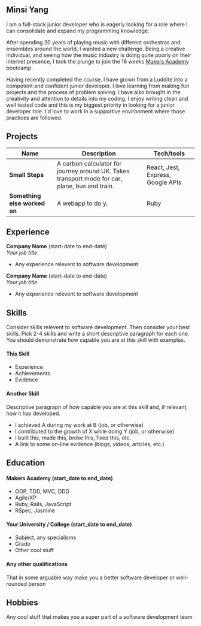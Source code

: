 ## Minsi Yang

I am a full-stack junior developer who is eagerly looking for a role where I can consolidate and expand my programming knowledge. 

After spending 20 years of playing music with different orchestras and ensembles around the world, I wanted a new challenge. Being a creative individual, and seeing how the music industry is doing quite poorly on their internet presence, I took the plunge to join the 16 weeks <a href="http://www.makersacademy.com/">Makers Academy</a> bootcamp.

Having recently completed the course, I have grown from a Luddite into a competent and confident junior developer. I love learning from making fun projects and the process of problem solving. I have also brought in the creativity and attention to details into my coding. I enjoy writing clean and well tested code and this is my biggest priority in looking for a junior developer role. I'd love to work in a supportive environment where those practices are followed.

## Projects

| Name                         | Description       | Tech/tools        |
| ---------------------------- | ----------------- | ----------------- |
| **Small Steps**              | A carbon calculator for journey around UK. Takes transport mode for car, plane, bus and train. | React, Jest, Express, Google APIs |
| **Something else worked on** | A webapp to do y. | Ruby              |

## Experience

**Company Name** (start-date to end-date)  
_Your job title_

- Any experience relevent to software development

**Company Name** (start-date to end-date)  
_Your job title_

- Any experience relevent to software development

## Skills

Consider skills relevent to software development. Then consider your best skills. Pick 2-4 skills and write a short descriptive paragraph for each one. You should demonstrate how capable you are at this skill with examples.

#### This Skill

- Experience
- Achievements
- Evidence

#### Another Skill

Descriptive paragraph of how capable you are at this skill and, if relevant, how it has developed.

- I achieved A during my work at B (job, or otherwise)
- I contributed to the growth of X while doing Y (job, or otherwise)
- I built this, made this, broke this, fixed this, etc.
- A link to some on-line evidence (blogs, videos, articles, etc.)

## Education

#### Makers Academy (start_date to end_date)

- OOP, TDD, MVC, DDD
- Agile/XP
- Ruby, Rails, JavaScript
- RSpec, Jasmine

#### Your University / College (start_date to end_date)

- Subject, any specialisms
- Grade
- Other cool stuff

#### Any other qualifications

That in some arguable way make you a better software developer or well-rounded person

## Hobbies

Any cool stuff that makes you a super part of a software development team
